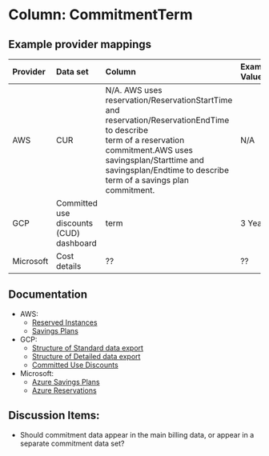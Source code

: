 # Column: CommitmentTerm

## Example provider mappings

| Provider  | Data set                 | Column                      | Example Value |
|:----------|:-------------------------|:----------------------------| :----------------------------|
| AWS       | CUR                      | N/A. AWS uses reservation/ReservationStartTime<br>and reservation/ReservationEndTime to describe<br> term of a reservation commitment.AWS uses <br> savingsplan/Starttime and savingsplan/Endtime to describe <br> term of a savings plan commitment. | N/A |
| GCP       | Committed use discounts (CUD) dashboard  | term | 3 Years |
| Microsoft | Cost details             | ??      | ?? |

## Documentation

- AWS:
  - [Reserved Instances](https://docs.aws.amazon.com/AWSEC2/latest/UserGuide/ec2-reserved-instances.html)
  - [Savings Plans](https://docs.aws.amazon.com/savingsplans/latest/userguide/what-is-savings-plans.html)
- GCP:
  - [Structure of Standard data export](https://cloud.google.com/billing/docs/how-to/export-data-bigquery-tables/standard-usage)
  - [Structure of Detailed data export](https://cloud.google.com/billing/docs/how-to/export-data-bigquery-tables/detailed-usage)
  - [Committed Use Discounts](https://cloud.google.com/docs/cuds)
- Microsoft:
  - [Azure Savings Plans](https://learn.microsoft.com/azure/cost-management-billing/savings-plan/savings-plan-compute-overview)
  - [Azure Reservations](https://learn.microsoft.com/azure/cost-management-billing/reservations/save-compute-costs-reservations)


## Discussion Items:
- Should commitment data appear in the main billing data, or appear in a separate commitment data set?
